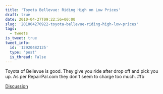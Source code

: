 ```yaml
---
title: 'Toyota Bellevue: Riding High on Low Prices'
draft: true
date: 2010-04-27T09:22:56+00:00
slug: '201004270922-toyota-bellevue-riding-high-low-prices'
tags:
  - tweets
is_tweet: true
tweet_info:
  id: '12920482125'
  type: 'post'
  is_thread: False
---
```




Toyota of Bellevue is good. They give you ride after drop off and pick you up. As per RepairPal.com they don't seem to charge too much. #fb

[Discussion](https://x.com/sytelus/status/12920482125)
